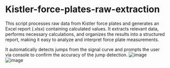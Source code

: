 # Kistler-force-plates-raw-extraction
This script processes raw data from Kistler force plates and generates an Excel report (.xlsx) containing calculated values. It extracts relevant data, performs necessary calculations, and organizes the results into a structured report, making it easy to analyze and interpret force plate measurements.

 It automatically detects jumps from the signal curve and prompts the user via console to confirm the accuracy of the jump detection. 
![image](https://github.com/user-attachments/assets/cfd9ead1-c8d8-4a60-88f2-55c74f2b6de6)
![image](https://github.com/user-attachments/assets/f6856004-5922-45cc-b305-7b358df43778)




